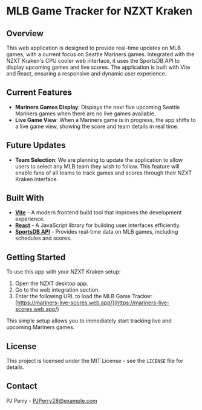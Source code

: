 # MLB Game Tracker for NZXT Kraken

## Overview

This web application is designed to provide real-time updates on MLB games, with a current focus on Seattle Mariners games. Integrated with the NZXT Kraken's CPU cooler web interface, it uses the SportsDB API to display upcoming games and live scores. The application is built with Vite and React, ensuring a responsive and dynamic user experience.

## Current Features

- **Mariners Games Display**: Displays the next five upcoming Seattle Mariners games when there are no live games available.
- **Live Game View**: When a Mariners game is in progress, the app shifts to a live game view, showing the score and team details in real time.

## Future Updates

- **Team Selection**: We are planning to update the application to allow users to select any MLB team they wish to follow. This feature will enable fans of all teams to track games and scores through their NZXT Kraken interface.

## Built With

- **[Vite](https://vitejs.dev/)** - A modern frontend build tool that improves the development experience.
- **[React](https://reactjs.org/)** - A JavaScript library for building user interfaces efficiently.
- **[SportsDB API](https://www.thesportsdb.com/)** - Provides real-time data on MLB games, including schedules and scores.

## Getting Started

To use this app with your NZXT Kraken setup:

1. Open the NZXT desktop app.
2. Go to the web integration section.
3. Enter the following URL to load the MLB Game Tracker: [https://mariners-live-scores.web.app/](https://mariners-live-scores.web.app/)

This simple setup allows you to immediately start tracking live and upcoming Mariners games.

## License

This project is licensed under the MIT License - see the `LICENSE` file for details.

## Contact

PJ Perry - [PJPerry28@example.com](mailto:PJPerry28@gmail.com)
